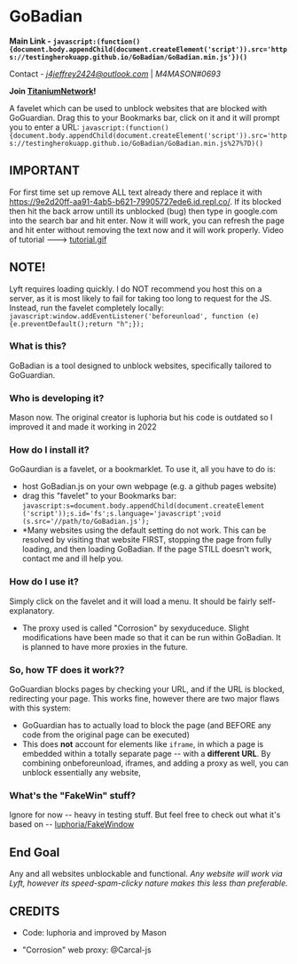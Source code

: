 # GoBadian

**Main Link - `javascript:(function(){document.body.appendChild(document.createElement('script')).src='https://testingherokuapp.github.io/GoBadian/GoBadian.min.js'})()`**

Contact - *[j4jeffrey2424@outlook.com](mailto:j4jeffrey2424@outlook.com)* | *M4MASON#0693*

**Join [TitaniumNetwork](https://discord.gg/unblock)!**

A favelet which can be used to unblock websites that are blocked with GoGuardian.
Drag this to your Bookmarks bar, click on it and it will prompt you to enter a URL:
`javascript:(function(){document.body.appendChild(document.createElement('script')).src='https://testingherokuapp.github.io/GoBadian/GoBadian.min.js%27%7D)()`

## IMPORTANT
For first time set up remove ALL text already there and replace it with https://9e2d20ff-aa91-4ab5-b621-79905727ede6.id.repl.co/. If its blocked then hit the back arrow untill its unblocked (bug) then type in google.com into the search bar and hit enter. Now it will work, you can refresh the page and hit enter without removing the text now and it will work properly. Video of tutorial --->
   [tutorial.gif](https://user-images.githubusercontent.com/101121928/173620683-27df5769-623a-41c2-acba-06c0f51092c7.gif)
## NOTE!
Lyft requires loading quickly. I do NOT recommend you host this on a server, as it is most likely to fail for taking too long to request for the JS. Instead, run the favelet completely locally: `javascript:window.addEventListener('beforeunload', function (e) {e.preventDefault();return "h";});`

### What is this?
GoBadian is a tool designed to unblock websites, specifically tailored to GoGuardian.

### Who is developing it?
Mason now. The original creator is luphoria but his code is outdated so I improved it and made it working in 2022

### How do I install it?
GoGaurdian is a favelet, or a bookmarklet. To use it, all you have to do is:
 - host GoBadian.js on your own webpage (e.g. a github pages website)
 - drag this "favelet" to your Bookmarks bar: `javascript:s=document.body.appendChild(document.createElement ('script'));s.id='fs';s.language='javascript';void (s.src='//path/to/GoBadian.js');`
 - *Many websites using the default setting do not work. This can be resolved by visiting that website FIRST, stopping the page from fully loading, and then loading GoBadian. If the page STILL doesn't work, contact me and ill help you.
 
### How do I use it?
Simply click on the favelet and it will load a menu. It should be fairly self-explanatory.
 - The proxy used is called "Corrosion" by sexyduceduce. Slight modifications have been made so that it can be run within GoBadian. It is planned to have more proxies in the future.

### So, how TF does it work??
GoGuardian blocks pages by checking your URL, and if the URL is blocked, redirecting your page. This works fine, however there are two major flaws with this system:
 - GoGuardian has to actually load to block the page (and BEFORE any code from the original page can be executed)
 - This does **not** account for elements like `iframe`, in which a page is embedded within a totally separate page -- with a **different URL**.
By combining onbeforeunload, iframes, and adding a proxy as well, you can unblock essentially any website,

### What's the "FakeWin" stuff?
Ignore for now -- heavy in testing stuff. But feel free to check out what it's based on -- [luphoria/FakeWindow](https://github.com/luphoria/FakeWindow)

## End Goal
Any and all websites unblockable and functional.
*Any website will work via Lyft, however its speed-spam-clicky nature makes this less than preferable.*
## CREDITS
  - Code: luphoria and improved by Mason

  - "Corrosion" web proxy: @Carcal-js
